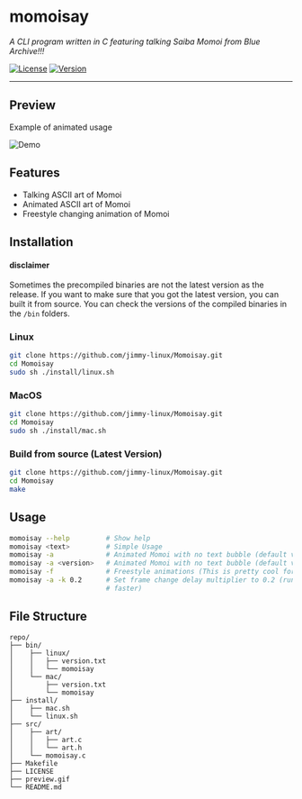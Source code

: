 # momoisay
*A CLI program written in C featuring talking Saiba Momoi from Blue Archive!!!*

[![License](https://img.shields.io/badge/license-GPL--3.0-blue)](LICENSE)
[![Version](https://img.shields.io/badge/version-1.1.1-green)]()

---

## Preview

Example of animated usage

![Demo](preview.gif)

## Features
- Talking ASCII art of Momoi
- Animated ASCII art of Momoi
- Freestyle changing animation of Momoi

## Installation

#### disclaimer
Sometimes the precompiled binaries are not the latest version as the release. If you want to make sure that you got the latest version, you can built it from source. You can check the versions of the compiled binaries in the `/bin` folders.

### Linux
```bash
git clone https://github.com/jimmy-linux/Momoisay.git
cd Momoisay
sudo sh ./install/linux.sh
```
### MacOS
```bash
git clone https://github.com/jimmy-linux/Momoisay.git
cd Momoisay
sudo sh ./install/mac.sh
```
### Build from source (Latest Version)
```bash
git clone https://github.com/jimmy-linux/Momoisay.git
cd Momoisay
make
```

## Usage
```bash
momoisay --help         # Show help
momoisay <text>         # Simple Usage
momoisay -a             # Animated Momoi with no text bubble (default version 1)
momoisay -a <version>   # Animated Momoi with no text bubble (default version 1)
momoisay -f             # Freestyle animations (This is pretty cool for ricing)
momoisay -a -k 0.2      # Set frame change delay multiplier to 0.2 (run 5 times
                        # faster)
```

## File Structure
```
repo/
├── bin/ 
│    ├── linux/
│    │   ├── version.txt
│    │   └── momoisay
│    └── mac/
│        ├── version.txt 
│        └── momoisay
├── install/
│    ├── mac.sh
│    └── linux.sh
├── src/
│    ├── art/
│    │   ├── art.c
│    │   └── art.h
│    └── momoisay.c
├── Makefile
├── LICENSE
├── preview.gif
└── README.md
```
